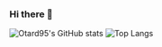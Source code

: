 ### Hi there 👋

<!--
**Otard95/Otard95** is a ✨ _special_ ✨ repository because its `README.md` (this file) appears on your GitHub profile.

Here are some ideas to get you started:

- 🔭 I’m currently working on ...
- 🌱 I’m currently learning ...
- 👯 I’m looking to collaborate on ...
- 🤔 I’m looking for help with ...
- 💬 Ask me about ...
- 📫 How to reach me: ...
- 😄 Pronouns: ...
- ⚡ Fun fact: ...
-->

![Otard95's GitHub stats](https://github-readme-stats.vercel.app/api?username=Otard95&theme=solarized-dark&hide_border=true)  ![Top Langs](https://github-readme-stats.vercel.app/api/top-langs/?username=Otard95&theme=solarized-dark&hide_border=true)
